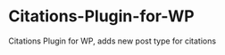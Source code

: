 Citations-Plugin-for-WP
=======================

Citations Plugin for WP, adds new post type for citations
